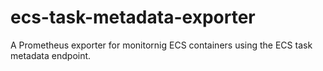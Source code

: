 # ecs-task-metadata-exporter
A Prometheus exporter for monitornig ECS containers using the ECS task metadata endpoint.
